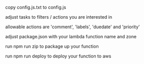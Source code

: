 copy config.js.txt to config.js

adjust tasks to filters / actions you are interested in

allowable actions are 'comment', 'labels', 'duedate' and 'priority'

adjust package.json with your lambda function name and zone

run npm run zip to package up your function

run npm run deploy to deploy your function to aws
